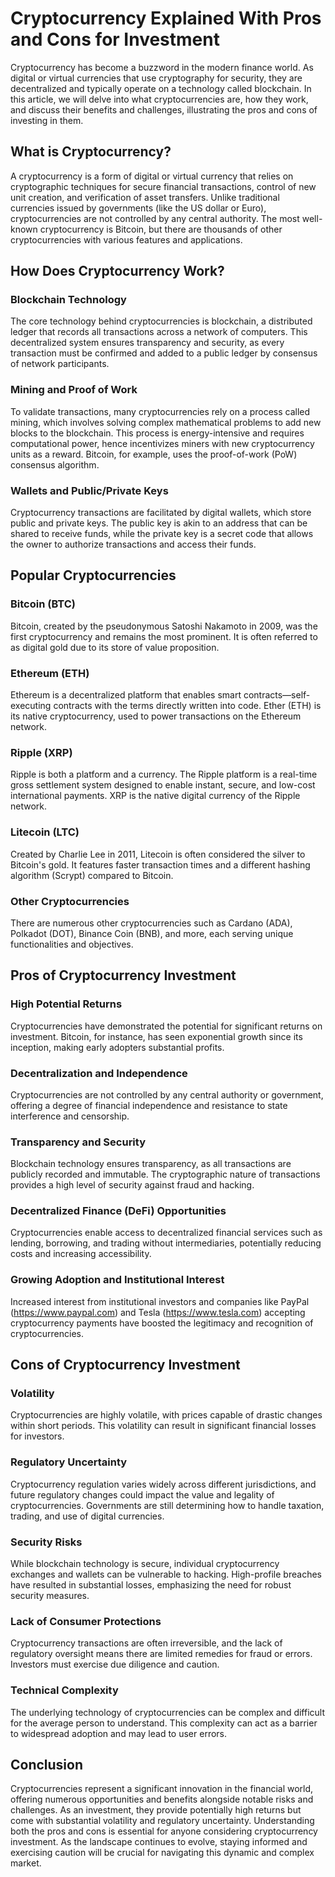 # Cryptocurrency Explained With Pros and Cons for Investment

Cryptocurrency has become a buzzword in the modern finance world. As digital or virtual currencies that use cryptography for security, they are decentralized and typically operate on a technology called blockchain. In this article, we will delve into what cryptocurrencies are, how they work, and discuss their benefits and challenges, illustrating the pros and cons of investing in them.

## What is Cryptocurrency?

A cryptocurrency is a form of digital or virtual currency that relies on cryptographic techniques for secure financial transactions, control of new unit creation, and verification of asset transfers. Unlike traditional currencies issued by governments (like the US dollar or Euro), cryptocurrencies are not controlled by any central authority. The most well-known cryptocurrency is Bitcoin, but there are thousands of other cryptocurrencies with various features and applications.

## How Does Cryptocurrency Work?

### Blockchain Technology

The core technology behind cryptocurrencies is blockchain, a distributed ledger that records all transactions across a network of computers. This decentralized system ensures transparency and security, as every transaction must be confirmed and added to a public ledger by consensus of network participants.

### Mining and Proof of Work

To validate transactions, many cryptocurrencies rely on a process called mining, which involves solving complex mathematical problems to add new blocks to the blockchain. This process is energy-intensive and requires computational power, hence incentivizes miners with new cryptocurrency units as a reward. Bitcoin, for example, uses the proof-of-work (PoW) consensus algorithm.

### Wallets and Public/Private Keys

Cryptocurrency transactions are facilitated by digital wallets, which store public and private keys. The public key is akin to an address that can be shared to receive funds, while the private key is a secret code that allows the owner to authorize transactions and access their funds.

## Popular Cryptocurrencies

### Bitcoin (BTC)

Bitcoin, created by the pseudonymous Satoshi Nakamoto in 2009, was the first cryptocurrency and remains the most prominent. It is often referred to as digital gold due to its store of value proposition.

### Ethereum (ETH)

Ethereum is a decentralized platform that enables smart contracts—self-executing contracts with the terms directly written into code. Ether (ETH) is its native cryptocurrency, used to power transactions on the Ethereum network.

### Ripple (XRP)

Ripple is both a platform and a currency. The Ripple platform is a real-time gross settlement system designed to enable instant, secure, and low-cost international payments. XRP is the native digital currency of the Ripple network.

### Litecoin (LTC)

Created by Charlie Lee in 2011, Litecoin is often considered the silver to Bitcoin's gold. It features faster transaction times and a different hashing algorithm (Scrypt) compared to Bitcoin.

### Other Cryptocurrencies

There are numerous other cryptocurrencies such as Cardano (ADA), Polkadot (DOT), Binance Coin (BNB), and more, each serving unique functionalities and objectives.

## Pros of Cryptocurrency Investment

### High Potential Returns

Cryptocurrencies have demonstrated the potential for significant returns on investment. Bitcoin, for instance, has seen exponential growth since its inception, making early adopters substantial profits.

### Decentralization and Independence

Cryptocurrencies are not controlled by any central authority or government, offering a degree of financial independence and resistance to state interference and censorship.

### Transparency and Security

Blockchain technology ensures transparency, as all transactions are publicly recorded and immutable. The cryptographic nature of transactions provides a high level of security against fraud and hacking.

### Decentralized Finance (DeFi) Opportunities

Cryptocurrencies enable access to decentralized financial services such as lending, borrowing, and trading without intermediaries, potentially reducing costs and increasing accessibility.

### Growing Adoption and Institutional Interest

Increased interest from institutional investors and companies like PayPal (https://www.paypal.com) and Tesla (https://www.tesla.com) accepting cryptocurrency payments have boosted the legitimacy and recognition of cryptocurrencies.

## Cons of Cryptocurrency Investment

### Volatility

Cryptocurrencies are highly volatile, with prices capable of drastic changes within short periods. This volatility can result in significant financial losses for investors.

### Regulatory Uncertainty

Cryptocurrency regulation varies widely across different jurisdictions, and future regulatory changes could impact the value and legality of cryptocurrencies. Governments are still determining how to handle taxation, trading, and use of digital currencies.

### Security Risks

While blockchain technology is secure, individual cryptocurrency exchanges and wallets can be vulnerable to hacking. High-profile breaches have resulted in substantial losses, emphasizing the need for robust security measures.

### Lack of Consumer Protections

Cryptocurrency transactions are often irreversible, and the lack of regulatory oversight means there are limited remedies for fraud or errors. Investors must exercise due diligence and caution.

### Technical Complexity

The underlying technology of cryptocurrencies can be complex and difficult for the average person to understand. This complexity can act as a barrier to widespread adoption and may lead to user errors.

## Conclusion

Cryptocurrencies represent a significant innovation in the financial world, offering numerous opportunities and benefits alongside notable risks and challenges. As an investment, they provide potentially high returns but come with substantial volatility and regulatory uncertainty. Understanding both the pros and cons is essential for anyone considering cryptocurrency investment. As the landscape continues to evolve, staying informed and exercising caution will be crucial for navigating this dynamic and complex market.